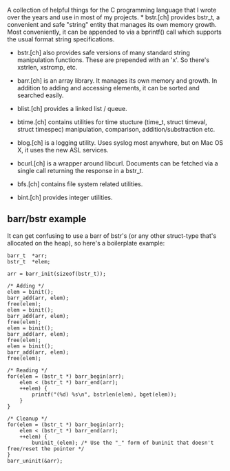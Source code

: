 A collection of helpful things for the C programming language that I wrote
over the years and use in most of my projects.  * bstr.\[ch\] provides
bstr_t, a convenient and safe "string" entity that manages its own memory
growth. Most conveniently, it can be appended to via a bprintf() call which
supports the usual format string specifications.

* bstr.\[ch\] also provides safe versions of many standard string manipulation
  functions. These are prepended with an 'x'. So there's xstrlen, xstrcmp, etc.

* barr.\[ch\] is an array library. It manages its own memory and growth. In addition
  to adding and accessing elements, it can be sorted and searched easily.

* blist.\[ch\] provides a linked list / queue.

* btime.[ch] contains utilities for time stucture (time_t, struct timeval,
  struct timespec) manipulation, comparison, addition/substraction etc.

* blog.\[ch\] is a logging utility. Uses syslog most anywhere, but on Mac OS X, it
  uses the new ASL services.

* bcurl.\[ch\] is a wrapper around libcurl. Documents can be fetched via a single call
  returning the response in a bstr_t.
  
* bfs.\[ch\] contains file system related utilities.

* bint.\[ch\] provides integer utilities.



## barr/bstr example

It can get confusing to use a barr of bstr's (or any other struct-type that's allocated on the heap), so here's a boilerplate example:

```
barr_t  *arr;
bstr_t  *elem;

arr = barr_init(sizeof(bstr_t));

/* Adding */
elem = binit();
barr_add(arr, elem);
free(elem);
elem = binit();
barr_add(arr, elem);
free(elem);
elem = binit();
barr_add(arr, elem);
free(elem);
elem = binit();
barr_add(arr, elem);
free(elem);

/* Reading */
for(elem = (bstr_t *) barr_begin(arr);
    elem < (bstr_t *) barr_end(arr);
    ++elem) {
        printf("(%d) %s\n", bstrlen(elem), bget(elem));
    }
}

/* Cleanup */
for(elem = (bstr_t *) barr_begin(arr);
    elem < (bstr_t *) barr_end(arr);
    ++elem) {
        buninit_(elem); /* Use the "_" form of buninit that doesn't free/reset the pointer */
}
barr_uninit(&arr);
```

